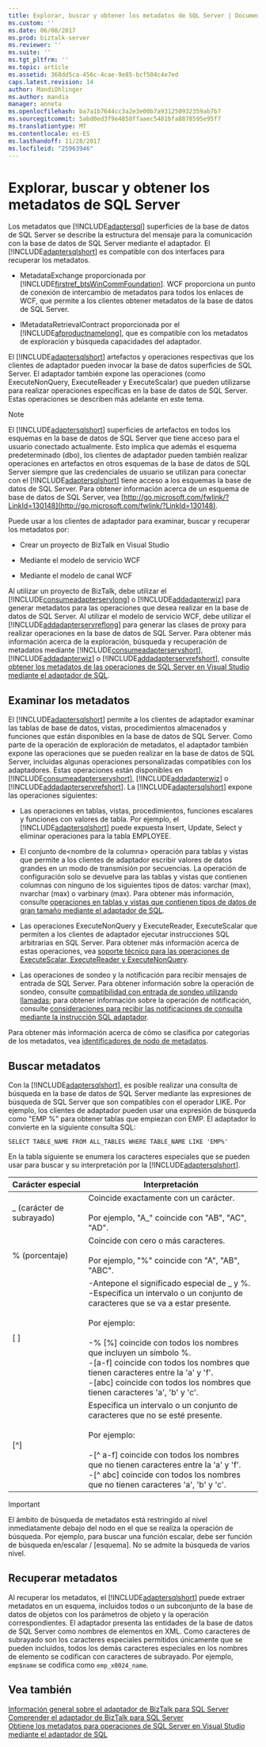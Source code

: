 ```yaml
---
title: Explorar, buscar y obtener los metadatos de SQL Server | Documentos de Microsoft
ms.custom: ''
ms.date: 06/08/2017
ms.prod: biztalk-server
ms.reviewer: ''
ms.suite: ''
ms.tgt_pltfrm: ''
ms.topic: article
ms.assetid: 368dd5ca-456c-4cae-9e85-bcf504c4e7ed
caps.latest.revision: 14
author: MandiOhlinger
ms.author: mandia
manager: anneta
ms.openlocfilehash: ba7a1b7644cc3a2e3e00b7a931250932359ab7b7
ms.sourcegitcommit: 5abd0ed3f9e4858ffaaec5481bfa8878595e95f7
ms.translationtype: MT
ms.contentlocale: es-ES
ms.lasthandoff: 11/28/2017
ms.locfileid: "25963946"
---
```

# <a name="browse-search-and-get-sql-server-metadata"></a>Explorar, buscar y obtener los metadatos de SQL Server
Los metadatos que [!INCLUDE[adaptersql](../../includes/adaptersql-md.md)] superficies de la base de datos de SQL Server se describe la estructura del mensaje para la comunicación con la base de datos de SQL Server mediante el adaptador. El [!INCLUDE[adaptersqlshort](../../includes/adaptersqlshort-md.md)] es compatible con dos interfaces para recuperar los metadatos.  
  
-   MetadataExchange proporcionada por [!INCLUDE[firstref_btsWinCommFoundation](../../includes/firstref-btswincommfoundation-md.md)]. WCF proporciona un punto de conexión de intercambio de metadatos para todos los enlaces de WCF, que permite a los clientes obtener metadatos de la base de datos de SQL Server.  
  
-   IMetadataRetrievalContract proporcionada por el [!INCLUDE[afproductnamelong](../../includes/afproductnamelong-md.md)], que es compatible con los metadatos de exploración y búsqueda capacidades del adaptador.  
  
 El [!INCLUDE[adaptersqlshort](../../includes/adaptersqlshort-md.md)] artefactos y operaciones respectivas que los clientes de adaptador pueden invocar la base de datos superficies de SQL Server. El adaptador también expone las operaciones (como ExecuteNonQuery, ExecuteReader y ExecuteScalar) que pueden utilizarse para realizar operaciones específicas en la base de datos de SQL Server. Estas operaciones se describen más adelante en este tema.  
  
> [!NOTE]
>  El [!INCLUDE[adaptersqlshort](../../includes/adaptersqlshort-md.md)] superficies de artefactos en todos los esquemas en la base de datos de SQL Server que tiene acceso para el usuario conectado actualmente. Esto implica que además el esquema predeterminado (dbo), los clientes de adaptador pueden también realizar operaciones en artefactos en otros esquemas de la base de datos de SQL Server siempre que las credenciales de usuario se utilizan para conectar con el [!INCLUDE[adaptersqlshort](../../includes/adaptersqlshort-md.md)] tiene acceso a los esquemas la base de datos de SQL Server. Para obtener información acerca de un esquema de base de datos de SQL Server, vea [http://go.microsoft.com/fwlink/?LinkId=130148](http://go.microsoft.com/fwlink/?LinkId=130148).  
  
 Puede usar a los clientes de adaptador para examinar, buscar y recuperar los metadatos por:  
  
-   Crear un proyecto de BizTalk en Visual Studio  
  
-   Mediante el modelo de servicio WCF  
  
-   Mediante el modelo de canal WCF  
  
 Al utilizar un proyecto de BizTalk, debe utilizar el [!INCLUDE[consumeadapterservlong](../../includes/consumeadapterservlong-md.md)] o [!INCLUDE[addadapterwiz](../../includes/addadapterwiz-md.md)] para generar metadatos para las operaciones que desea realizar en la base de datos de SQL Server. Al utilizar el modelo de servicio WCF, debe utilizar el [!INCLUDE[addadapterservreflong](../../includes/addadapterservreflong-md.md)] para generar las clases de proxy para realizar operaciones en la base de datos de SQL Server. Para obtener más información acerca de la exploración, búsqueda y recuperación de metadatos mediante [!INCLUDE[consumeadapterservshort](../../includes/consumeadapterservshort-md.md)], [!INCLUDE[addadapterwiz](../../includes/addadapterwiz-md.md)] o [!INCLUDE[addadapterservrefshort](../../includes/addadapterservrefshort-md.md)], consulte [obtener los metadatos de las operaciones de SQL Server en Visual Studio mediante el adaptador de SQL](../../adapters-and-accelerators/adapter-sql/get-metadata-for-sql-server-operations-in-visual-studio-using-the-sql-adapter.md).  
  
## <a name="browsing-metadata"></a>Examinar los metadatos  
 El [!INCLUDE[adaptersqlshort](../../includes/adaptersqlshort-md.md)] permite a los clientes de adaptador examinar las tablas de base de datos, vistas, procedimientos almacenados y funciones que están disponibles en la base de datos de SQL Server. Como parte de la operación de exploración de metadatos, el adaptador también expone las operaciones que se pueden realizar en la base de datos de SQL Server, incluidas algunas operaciones personalizadas compatibles con los adaptadores. Estas operaciones están disponibles en [!INCLUDE[consumeadapterservshort](../../includes/consumeadapterservshort-md.md)], [!INCLUDE[addadapterwiz](../../includes/addadapterwiz-md.md)] o [!INCLUDE[addadapterservrefshort](../../includes/addadapterservrefshort-md.md)]. La [!INCLUDE[adaptersqlshort](../../includes/adaptersqlshort-md.md)] expone las operaciones siguientes:  
  
-   Las operaciones en tablas, vistas, procedimientos, funciones escalares y funciones con valores de tabla. Por ejemplo, el [!INCLUDE[adaptersqlshort](../../includes/adaptersqlshort-md.md)] puede expuesta Insert, Update, Select y eliminar operaciones para la tabla EMPLOYEE.  
  
-   El conjunto de\<nombre de la columna\> operación para tablas y vistas que permite a los clientes de adaptador escribir valores de datos grandes en un modo de transmisión por secuencias. La operación de configuración solo se devuelve para las tablas y vistas que contienen columnas con ninguno de los siguientes tipos de datos: varchar (max), nvarchar (max) o varbinary (max). Para obtener más información, consulte [operaciones en tablas y vistas que contienen tipos de datos de gran tamaño mediante el adaptador de SQL](../../adapters-and-accelerators/adapter-sql/supported-operations-on-tables-and-views-with-large-data-types-with-sql-adapter.md).  
  
-   Las operaciones ExecuteNonQuery y ExecuteReader, ExecuteScalar que permiten a los clientes de adaptador ejecutar instrucciones SQL arbitrarias en SQL Server. Para obtener más información acerca de estas operaciones, vea [soporte técnico para las operaciones de ExecuteScalar, ExecuteReader y ExecuteNonQuery](../../adapters-and-accelerators/adapter-oracle-ebs/support-for-executenonquery-executereader-and-executescalar-operations.md).  
  
-   Las operaciones de sondeo y la notificación para recibir mensajes de entrada de SQL Server. Para obtener información sobre la operación de sondeo, consulte [compatibilidad con entrada de sondeo utilizando llamadas](../../adapters-and-accelerators/adapter-oracle-ebs/support-for-inbound-calls-using-polling.md); para obtener información sobre la operación de notificación, consulte [consideraciones para recibir las notificaciones de consulta mediante la instrucción SQL adaptador](../../adapters-and-accelerators/adapter-sql/considerations-for-receiving-query-notifications-using-the-sql-adapter.md).  
  
 Para obtener más información acerca de cómo se clasifica por categorías de los metadatos, vea [identificadores de nodo de metadatos](../../adapters-and-accelerators/adapter-sql/metadata-node-ids2.md).  
  
## <a name="searching-metadata"></a>Buscar metadatos  
 Con la [!INCLUDE[adaptersqlshort](../../includes/adaptersqlshort-md.md)], es posible realizar una consulta de búsqueda en la base de datos de SQL Server mediante las expresiones de búsqueda de SQL Server que son compatibles con el operador LIKE. Por ejemplo, los clientes de adaptador pueden usar una expresión de búsqueda como "EMP %" para obtener tablas que empiezan con EMP. El adaptador lo convierte en la siguiente consulta SQL:  
  
```  
SELECT TABLE_NAME FROM ALL_TABLES WHERE TABLE_NAME LIKE 'EMP%'  
```  
  
 En la tabla siguiente se enumera los caracteres especiales que se pueden usar para buscar y su interpretación por la [!INCLUDE[adaptersqlshort](../../includes/adaptersqlshort-md.md)].  
  
|Carácter especial|Interpretación|  
|-----------------------|--------------------|  
|_ (carácter de subrayado)|Coincide exactamente con un carácter.<br /><br /> Por ejemplo, "A_" coincide con "AB", "AC", "AD".|  
|% (porcentaje)|Coincide con cero o más caracteres.<br /><br /> Por ejemplo, "%" coincide con "A", "AB", "ABC".|  
|[ ]|-Antepone el significado especial de _ y %.<br />-Especifica un intervalo o un conjunto de caracteres que se va a estar presente.<br /><br /> Por ejemplo:<br /><br /> -% [%] coincide con todos los nombres que incluyen un símbolo %.<br />-[a-f] coincide con todos los nombres que tienen caracteres entre la 'a' y 'f'.<br />-[abc] coincide con todos los nombres que tienen caracteres 'a', 'b' y 'c'.|  
|[^]|Especifica un intervalo o un conjunto de caracteres que no se esté presente.<br /><br /> Por ejemplo:<br /><br /> -[^ a-f] coincide con todos los nombres que no tienen caracteres entre la 'a' y 'f'.<br />-[^ abc] coincide con todos los nombres que no tienen caracteres 'a', 'b' y 'c'.|  
  
> [!IMPORTANT]
>  El ámbito de búsqueda de metadatos está restringido al nivel inmediatamente debajo del nodo en el que se realiza la operación de búsqueda. Por ejemplo, para buscar una función escalar, debe ser función de búsqueda en/escalar / [esquema]. No se admite la búsqueda de varios nivel.  
  
## <a name="retrieving-metadata"></a>Recuperar metadatos  
 Al recuperar los metadatos, el [!INCLUDE[adaptersqlshort](../../includes/adaptersqlshort-md.md)] puede extraer metadatos en un esquema, incluidos todos o un subconjunto de la base de datos de objetos con los parámetros de objeto y la operación correspondientes. El adaptador presenta las entidades de la base de datos de SQL Server como nombres de elementos en XML. Como caracteres de subrayado son los caracteres especiales permitidos únicamente que se pueden incluidos, todos los demás caracteres especiales en los nombres de elemento se codifican con caracteres de subrayado. Por ejemplo, `emp$name` se codifica como `emp_x0024_name`.  
  
## <a name="see-also"></a>Vea también  
 [Información general sobre el adaptador de BizTalk para SQL Server](../../adapters-and-accelerators/adapter-sql/overview-of-biztalk-adapter-for-sql-server.md)   
 [Comprender el adaptador de BizTalk para SQL Server](../../adapters-and-accelerators/adapter-sql/understand-biztalk-adapter-for-sql-server.md)   
 [Obtiene los metadatos para operaciones de SQL Server en Visual Studio mediante el adaptador de SQL](../../adapters-and-accelerators/adapter-sql/get-metadata-for-sql-server-operations-in-visual-studio-using-the-sql-adapter.md)